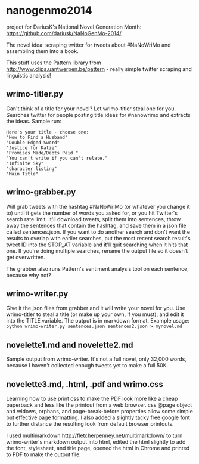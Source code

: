 nanogenmo2014
=============

project for DariusK's National Novel Generation Month: https://github.com/dariusk/NaNoGenMo-2014/

The novel idea: scraping twitter for tweets about #NaNoWriMo and assembling them into a book.

This stuff uses the Pattern library from http://www.clips.uantwerpen.be/pattern - really simple twitter scraping and linguistic analysis!

## wrimo-titler.py ##
Can't think of a title for your novel? Let wrimo-titler steal one for you. Searches twitter for people posting title ideas for #nanowrimo and extracts the ideas. Sample run:

```
Here's your title - choose one:
"How to Find a Husband"
"Double-Edged Sword"
"Justice for Katie"
"Promises Made/Debts Paid."
"You can't write if you can't relate."
"Infinite Sky"
"character listing"
"Main Title"
```

## wrimo-grabber.py ##
Will grab tweets with the hashtag #NaNoWriMo (or whatever you change it to) until it gets the number of words you asked for, or you hit Twitter's search rate limit. It'll download tweets, split them into sentences, throw away the sentences that contain the hashtag, and save them in a json file called sentences.json. If you want to do another search and don't want the results to overlap with earlier searches, put the most recent search result's tweet ID into the STOP_AT variable and it'll quit searching when it hits that one. If you're doing multiple searches, rename the output file so it doesn't get overwritten.

The grabber also runs Pattern's sentiment analysis tool on each sentence, because why not?

## wrimo-writer.py ##
Give it the json files from grabber and it will write your novel for you. Use wrimo-titler to steal a title (or make up your own, if you must), and edit it into the TITLE variable. The output is in markdown format. Example usage: `python wrimo-writer.py sentences.json sentences2.json > mynovel.md` 

## novelette1.md and novelette2.md ##
Sample output from wrimo-writer. It's not a full novel, only 32,000 words, because I haven't collected enough tweets yet to make a full 50K.

## novelette3.md, .html, .pdf and wrimo.css ##
Learning how to use print css to make the PDF look more like a cheap paperback and less like the printout from a web browser. css @page object and widows, orphans, and page-break-before properties allow some simple but effective page formatting. I also added a slightly tacky free google font to further distance the resulting look from default browser printouts.

I used multimarkdown <http://fletcherpenney.net/multimarkdown/> to turn wrimo-writer's markdown output into html, edited the html slightly to add the font, stylesheet, and title page, opened the html in Chrome and printed to PDF to make the output file.